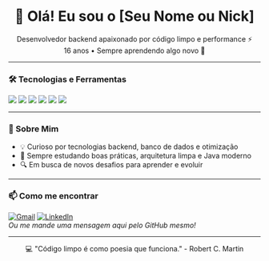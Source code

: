 <h1 align="center">👋 Olá! Eu sou o [Seu Nome ou Nick]</h1>

<p align="center">
  Desenvolvedor backend apaixonado por código limpo e performance ⚡  
  <br>
  16 anos • Sempre aprendendo algo novo 🚀
</p>

---

### 🛠️ Tecnologias e Ferramentas

<p align="left">
  <img src="https://img.shields.io/badge/Java-ED8B00?style=for-the-badge&logo=java&logoColor=white" />
  <img src="https://img.shields.io/badge/MariaDB-003545?style=for-the-badge&logo=mariadb&logoColor=white" />
  <img src="https://img.shields.io/badge/MySQL-4479A1?style=for-the-badge&logo=mysql&logoColor=white" />
  <img src="https://img.shields.io/badge/SQLite-003B57?style=for-the-badge&logo=sqlite&logoColor=white" />
  <img src="https://img.shields.io/badge/HikariCP-0F1E35?style=for-the-badge&logo=jetbrains&logoColor=white" />
  <img src="https://img.shields.io/badge/Caffeine-6DB33F?style=for-the-badge&logo=coffeescript&logoColor=white" />
</p>

---

### 🎯 Sobre Mim

- 💡 Curioso por tecnologias backend, banco de dados e otimização
- 🧠 Sempre estudando boas práticas, arquitetura limpa e Java moderno
- 🔍 Em busca de novos desafios para aprender e evoluir

---

### 📫 Como me encontrar

[![Gmail](https://img.shields.io/badge/Gmail-D14836?style=for-the-badge&logo=gmail&logoColor=white)](mailto:seuemail@gmail.com)
[![LinkedIn](https://img.shields.io/badge/LinkedIn-0A66C2?style=for-the-badge&logo=linkedin&logoColor=white)](https://linkedin.com/in/seu-usuario)  
*Ou me mande uma mensagem aqui pelo GitHub mesmo!*

---

<p align="center">💻 "Código limpo é como poesia que funciona." - Robert C. Martin</p>
